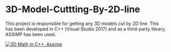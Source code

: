 # 3D-Model-Cuttting-By-2D-line
This project is responsible for getting any 3D models cut by 2D line.
This has been developed in C++ (Visual Studio 2017) and as a third-party library, ASSIMP has been used.

[![3D Math in C++, Assimp](https://img.youtube.com/vi/oU6EO3HiLcg/0.jpg)](https://youtu.be/oU6EO3HiLcg "3D Math in C++, Assimp")
